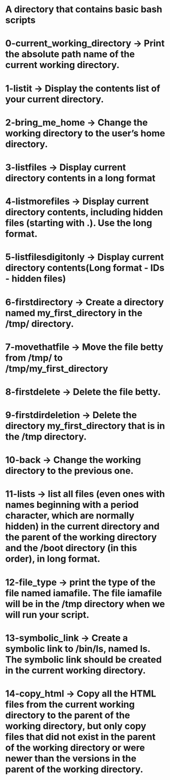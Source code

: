 # A directory that contains basic bash scripts
# 0-current_working_directory -> Print the absolute path name of the current working directory.
# 1-listit -> Display the contents list of your current directory.
# 2-bring_me_home -> Change the working directory to the user’s home directory.
# 3-listfiles -> Display current directory contents in a long format
# 4-listmorefiles -> Display current directory contents, including hidden files (starting with .). Use the long format.
# 5-listfilesdigitonly -> Display current directory contents(Long format - IDs - hidden files)
# 6-firstdirectory -> Create a directory named my_first_directory in the /tmp/ directory.
# 7-movethatfile -> Move the file betty from /tmp/ to /tmp/my_first_directory
# 8-firstdelete -> Delete the file betty.
# 9-firstdirdeletion -> Delete the directory my_first_directory that is in the /tmp directory.
# 10-back -> Change the working directory to the previous one.
# 11-lists -> list all files (even ones with names beginning with a period character, which are normally hidden) in the current directory and the parent of the working directory and the /boot directory (in this order), in long format.
# 12-file_type ->  print the type of the file named iamafile. The file iamafile will be in the /tmp directory when we will run your script.
# 13-symbolic_link -> Create a symbolic link to /bin/ls, named __ls__. The symbolic link should be created in the current working directory.
# 14-copy_html -> Copy all the HTML files from the current working directory to the parent of the working directory, but only copy files that did not exist in the parent of the working directory or were newer than the versions in the parent of the working directory.
